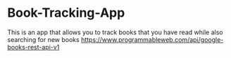 # Book-Tracking-App
This is an app that allows you to track books that you have read while also searching for new books
https://www.programmableweb.com/api/google-books-rest-api-v1